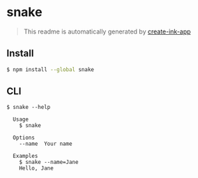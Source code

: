 # snake

> This readme is automatically generated by [create-ink-app](https://github.com/vadimdemedes/create-ink-app)


## Install

```bash
$ npm install --global snake
```


## CLI

```
$ snake --help

  Usage
    $ snake

  Options
    --name  Your name

  Examples
    $ snake --name=Jane
    Hello, Jane
```
